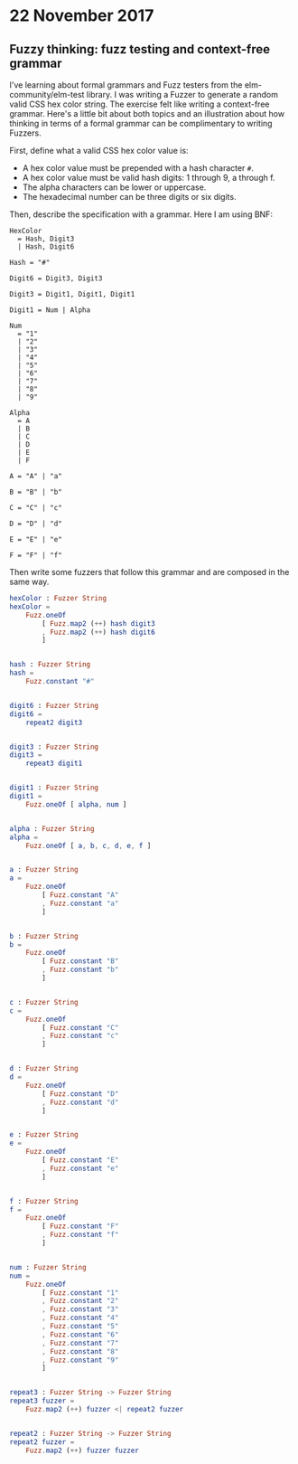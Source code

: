 # 22 November 2017

## Fuzzy thinking: fuzz testing and context-free grammar

I've learning about formal grammars and Fuzz testers from the elm-community/elm-test
library.
I was writing a Fuzzer to generate a random valid CSS hex color string.
The exercise felt like writing a context-free grammar.
Here's a little bit about both topics and an illustration about how thinking
in terms of a formal grammar can be complimentary to writing Fuzzers.

First, define what a valid CSS hex color value is:

- A hex color value must be prepended with a hash character `#`.
- A hex color value must be valid hash digits: 1 through 9, a through f.
- The alpha characters can be lower or uppercase.
- The hexadecimal number can be three digits or six digits.

Then, describe the specification with a grammar. Here I am using BNF:

```bnf
HexColor 
  = Hash, Digit3
  | Hash, Digit6

Hash = "#"

Digit6 = Digit3, Digit3

Digit3 = Digit1, Digit1, Digit1

Digit1 = Num | Alpha

Num  
  = "1" 
  | "2" 
  | "3"
  | "4"
  | "5"
  | "6"
  | "7"
  | "8"
  | "9"

Alpha
  = A
  | B
  | C
  | D
  | E
  | F

A = "A" | "a"

B = "B" | "b"

C = "C" | "c"

D = "D" | "d"

E = "E" | "e"

F = "F" | "f"
```

Then write some fuzzers that follow this grammar and are composed in the same way.

```elm
hexColor : Fuzzer String
hexColor =
    Fuzz.oneOf
        [ Fuzz.map2 (++) hash digit3
        , Fuzz.map2 (++) hash digit6
        ]


hash : Fuzzer String
hash =
    Fuzz.constant "#"


digit6 : Fuzzer String
digit6 =
    repeat2 digit3


digit3 : Fuzzer String
digit3 =
    repeat3 digit1


digit1 : Fuzzer String
digit1 =
    Fuzz.oneOf [ alpha, num ]


alpha : Fuzzer String
alpha =
    Fuzz.oneOf [ a, b, c, d, e, f ]


a : Fuzzer String
a =
    Fuzz.oneOf
        [ Fuzz.constant "A"
        , Fuzz.constant "a"
        ]


b : Fuzzer String
b =
    Fuzz.oneOf
        [ Fuzz.constant "B"
        , Fuzz.constant "b"
        ]


c : Fuzzer String
c =
    Fuzz.oneOf
        [ Fuzz.constant "C"
        , Fuzz.constant "c"
        ]


d : Fuzzer String
d =
    Fuzz.oneOf
        [ Fuzz.constant "D"
        , Fuzz.constant "d"
        ]


e : Fuzzer String
e =
    Fuzz.oneOf
        [ Fuzz.constant "E"
        , Fuzz.constant "e"
        ]


f : Fuzzer String
f =
    Fuzz.oneOf
        [ Fuzz.constant "F"
        , Fuzz.constant "f"
        ]


num : Fuzzer String
num =
    Fuzz.oneOf
        [ Fuzz.constant "1"
        , Fuzz.constant "2"
        , Fuzz.constant "3"
        , Fuzz.constant "4"
        , Fuzz.constant "5"
        , Fuzz.constant "6"
        , Fuzz.constant "7"
        , Fuzz.constant "8"
        , Fuzz.constant "9"
        ]


repeat3 : Fuzzer String -> Fuzzer String
repeat3 fuzzer =
    Fuzz.map2 (++) fuzzer <| repeat2 fuzzer


repeat2 : Fuzzer String -> Fuzzer String
repeat2 fuzzer =
    Fuzz.map2 (++) fuzzer fuzzer
```
